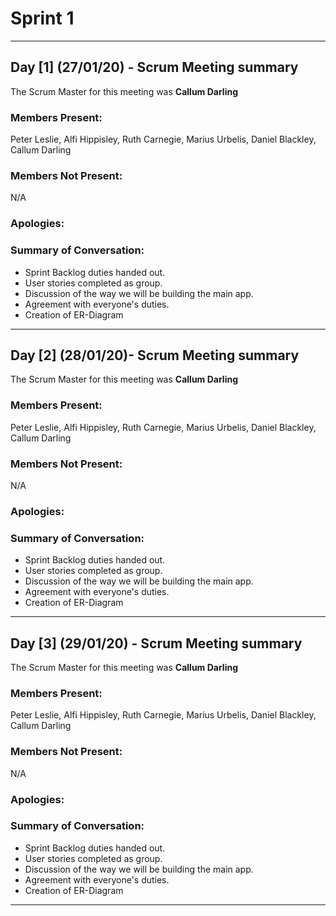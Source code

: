 # Sprint 1

---

## Day [1] (27/01/20) - Scrum Meeting summary
The Scrum Master for this meeting was **Callum Darling**

### Members Present:
Peter Leslie, Alfi Hippisley, Ruth Carnegie, Marius Urbelis, Daniel Blackley, Callum Darling

### Members Not Present:
N/A

### Apologies:


### Summary of Conversation:
- Sprint Backlog duties handed out. 
- User stories completed as group. 
- Discussion of the way we will be building the main app. 
- Agreement with everyone's duties. 
- Creation of ER-Diagram

---

## Day [2] (28/01/20)- Scrum Meeting summary
The Scrum Master for this meeting was **Callum Darling**

### Members Present:
Peter Leslie, Alfi Hippisley, Ruth Carnegie, Marius Urbelis, Daniel Blackley, Callum Darling

### Members Not Present:
N/A

### Apologies:


### Summary of Conversation:
- Sprint Backlog duties handed out. 
- User stories completed as group. 
- Discussion of the way we will be building the main app. 
- Agreement with everyone's duties. 
- Creation of ER-Diagram

---


## Day [3] (29/01/20) - Scrum Meeting summary
The Scrum Master for this meeting was **Callum Darling**

### Members Present:
Peter Leslie, Alfi Hippisley, Ruth Carnegie, Marius Urbelis, Daniel Blackley, Callum Darling

### Members Not Present:
N/A

### Apologies:


### Summary of Conversation:
- Sprint Backlog duties handed out. 
- User stories completed as group. 
- Discussion of the way we will be building the main app. 
- Agreement with everyone's duties. 
- Creation of ER-Diagram

---

